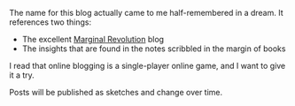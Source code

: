 The name for this blog actually came to me half-remembered in a dream. It references two things:

- The excellent [Marginal Revolution](https://marginalrevolution.com/) blog
- The insights that are found in the notes scribbled in the margin of books

I read that online blogging is a single-player online game, and I want to give it a try.
 
Posts will be published as sketches and change over time.
